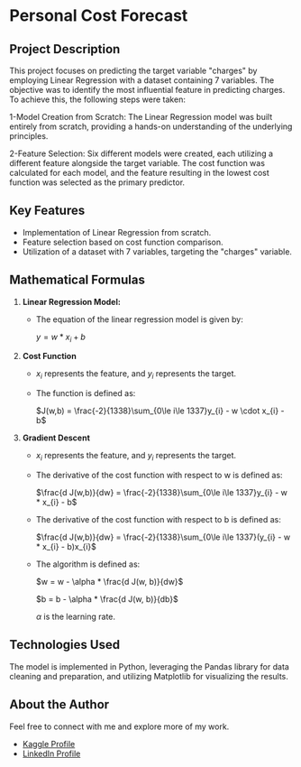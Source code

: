# Personal Cost Forecast

## Project Description
This project focuses on predicting the target variable "charges" by employing Linear Regression with a dataset containing 7 variables. The objective was to identify the most influential feature in predicting charges. To achieve this, the following steps were taken:

1-Model Creation from Scratch:
The Linear Regression model was built entirely from scratch, providing a hands-on understanding of the underlying principles.

2-Feature Selection:
Six different models were created, each utilizing a different feature alongside the target variable. The cost function was calculated for each model, and the feature resulting in the lowest cost function was selected as the primary predictor.

## Key Features
- Implementation of Linear Regression from scratch.
- Feature selection based on cost function comparison.
- Utilization of a dataset with 7 variables, targeting the "charges" variable.

## Mathematical Formulas
1. **Linear Regression Model:**
   - The equation of the linear regression model is given by:
     
      $y = w*x_{i} + b$
2. **Cost Function**
   - $x_{i}$ represents the feature, and $y_{i}$ represents the target.
     
   - The function is defined as:
     
      $J(w,b) = \frac{-2}{1338}\sum_{0\le i\le 1337}y_{i}  - w \cdot x_{i} - b$

4. **Gradient Descent**
   - $x_{i}$ represents the feature, and $y_{i}$ represents the target.
     
   - The derivative of the cost function with respect to w is defined as:
     
      $\frac{d J(w,b)}{dw} = \frac{-2}{1338}\sum_{0\le i\le 1337}y_{i}  - w * x_{i} - b$
   - The derivative of the cost function with respect to b is defined as:
     
      $\frac{d J(w,b)}{dw} = \frac{-2}{1338}\sum_{0\le i\le 1337}(y_{i}  - w * x_{i} - b)x_{i}$
   - The algorithm is defined as:
     
      $w = w - \alpha * \frac{d J(w, b)}{dw}$
  
     
      $b = b - \alpha * \frac{d J(w, b)}{db}$
  
     
     $\alpha$ is the learning rate.


## Technologies Used
The model is implemented in Python, leveraging the Pandas library for data cleaning and preparation, and utilizing Matplotlib for visualizing the results.
     
## About the Author
Feel free to connect with me and explore more of my work.

- [Kaggle Profile](https://www.kaggle.com/badrlakhal)
- [LinkedIn Profile](https://www.linkedin.com/in/badr-lakhal-721603276/)













